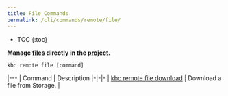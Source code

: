 ```yaml
---
title: File Commands
permalink: /cli/commands/remote/file/
---
```


* TOC
  {:toc}

**Manage [files](https://help.keboola.com/storage/files/) directly in the [project](/cli/#subsystems).**

```
kbc remote file [command]
```

|---
| Command | Description
|-|-|-
| [kbc remote file download](/cli/commands/remote/file/download/) | Download a file from Storage. |
